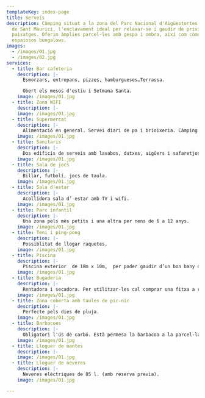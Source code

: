 ```yaml
---
templateKey: index-page
title: Serveis
description: Càmping situat a la zona del Parc Nacional d'Aigüestortes i Estany
  de Sant Maurici, l'enclavament ideal per relaxar-se i gaudir de privilegiats
  paisatges. Oferim àmplies parcel·les amb gespa i ombra, així com còmodes i
  espaiosos bungalows.
images:
  - /images/01.jpg
  - /images/02.jpg
services:
  - title: Bar cafeteria
    description: |-
      Esmorzars, entrepans, pizzes, hamburgueses…Terrassa.

      Obert els mesos d'estiu i Setmana Santa.
    image: /images/01.jpg
  - title: Zona WIFI
    description: |-
    image: /images/01.jpg
  - title: Supermercat
    description: |-
      Alimentació en general. Servei diari de pa i brioixeria. Càmping Gas. Venda de gel. Congelació d’ acumuladors. Obert els mesos d’estiu.
    image: /images/01.jpg
  - title: Sanitaris
    description: |-
      Dos edificis de serveis amb lavabos, dutxes, aigüers i safaretjos. WC Químic. Bany adaptat per a minusvàlids. Banyera per a nadons. Bany privat amb dutxa, lavabo i wc, ideal per a nens, sempre acompanyats d’ un adult (cal demanar la clau a recepció).
    image: /images/01.jpg
  - title: Sala de jocs
    description: |-
      Billar, futbolí, jocs de taula.
    image: /images/01.jpg
  - title: Sala d'estar
    description: |-
      Acollidora sala d’ estar amb TV i wifi.
    image: /images/01.jpg
  - title: Parc infantil
    description: |-
      Una zona pels més petits i una altra per nens de 6 a 12 anys.
    image: /images/01.jpg
  - title: Teni i ping-pong
    description: |-
      Possiblitat de llogar raquetes.
    image: /images/01.jpg
  - title: Piscina
    description: |-
      Piscina exterior  de 18m x 10m,  per poder gaudir d’un bon bany durant la seva estada. Els nens hauran d’ accedir sempre acompanyats d’ un adult responsable.
    image: /images/01.jpg
  - title: Bugaderia
    description: |-
      Rentadora i secadora. Per utilitzar-les cal comprar una fitxa a recepció. Servei disponible cada dia.
    image: /images/01.jpg
  - title: Zona coberta amb taules de pic-nic
    description: |-
      Perfecte pels dies de pluja.
    image: /images/01.jpg
  - title: Barbacoes
    description: |-
      Obligatori l'ús de carbó. Està permesa la barbacoa a la parcel·la.  Està prohibit fer foc al terra.
    image: /images/01.jpg
  - title: Lloguer de mantes
    description: |-
    image: /images/01.jpg
  - title: Lloguer de neveres
    description: |-
      Neveres elèctriques de 85 l. (amb reserva previa).
    image: /images/01.jpg

---
```

